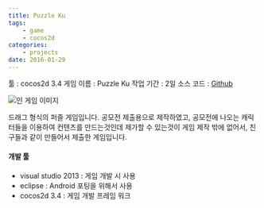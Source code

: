```yaml
---
title: Puzzle Ku
tags:
    - game
    - cocos2d
categories:
    - projects
date: 2016-01-29
---
```


툴 : cocos2d 3.4
게임 이름 : Puzzle Ku
작업 기간 : 2일
소스 코드 : [Github](https://github.com/lowapple/puzzleku)

![인 게임 이미지](/image/project/project-puzzleku-sample.jpg)

드래그 형식의 퍼즐 게임입니다. 공모전 제출용으로 제작하였고, 공모전에 나오는 캐릭터들을 이용하여 컨텐츠를 만드는것인데 제가할 수 있는것이 게임 제작 밖에 없어서, 친구들과 같이 만들어서 제출한 게임입니다.

<!--more--> 

#### 개발 툴
- visual studio 2013
    : 게임 개발 시 사용
- eclipse
    : Android 포팅을 위해서 사용
- cocos2d 3.4
    : 게임 개발 프레임 워크
